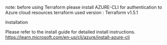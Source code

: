 note: before using Terraform please install AZURE-CLI for authentication to Azure cloud resources
terraform used version : Terraform v1.5.1

Installation

Please refer to the install guide for detailed install instructions.
https://learn.microsoft.com/en-us/cli/azure/install-azure-cli
